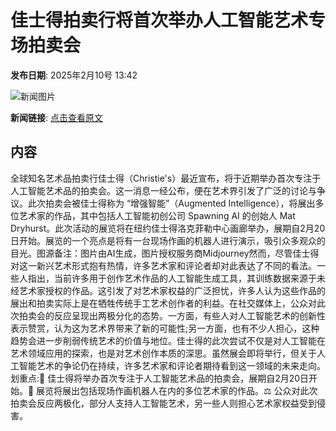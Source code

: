 # 佳士得拍卖行将首次举办人工智能艺术专场拍卖会

**发布日期**: 2025年2月10号 13:42

![新闻图片](https://pic.chinaz.com/picmap/thumb/202303241347449958_2.jpg)

**新闻链接**: [点击查看原文](https://www.aibase.com/zh/news/15203)

## 内容

全球知名艺术品拍卖行佳士得（Christie's）最近宣布，将于近期举办首次专注于人工智能艺术品的拍卖会。这一消息一经公布，便在艺术界引发了广泛的讨论与争议。此次拍卖会被佳士得称为 “增强智能”（Augmented Intelligence），将展出多位艺术家的作品，其中包括人工智能初创公司 Spawning AI 的创始人 Mat Dryhurst。此次活动的展览将在纽约佳士得洛克菲勒中心画廊举办，展期自2月20日开始。展览的一个亮点是将有一台现场作画的机器人进行演示，吸引众多观众的目光。图源备注：图片由AI生成，图片授权服务商Midjourney然而，尽管佳士得对这一新兴艺术形式抱有热情，许多艺术家和评论者却对此表达了不同的看法。一些人指出，当前许多用于创作艺术作品的人工智能生成工具，其训练数据来源于未经艺术家授权的作品。这引发了对艺术家权益的广泛担忧，许多人认为这些作品的展出和拍卖实际上是在牺牲传统手工艺术创作者的利益。在社交媒体上，公众对此次拍卖会的反应呈现出两极分化的态势。一方面，有些人对人工智能艺术的创新性表示赞赏，认为这为艺术界带来了新的可能性;另一方面，也有不少人担心，这种趋势会进一步削弱传统艺术的价值与地位。佳士得的此次尝试不仅是对人工智能在艺术领域应用的探索，也是对艺术创作本质的深思。虽然展会即将举行，但关于人工智能艺术的争论仍在持续，许多艺术家和评论者期待看到这一领域的未来走向。划重点:🎨 佳士得将举办首次专注于人工智能艺术品的拍卖会，展期自2月20日开始。🤖 展览将展出包括现场作画机器人在内的多位艺术家的作品。⚖️ 公众对此次拍卖会反应两极化，部分人支持人工智能艺术，另一些人则担心艺术家权益受到侵害。
